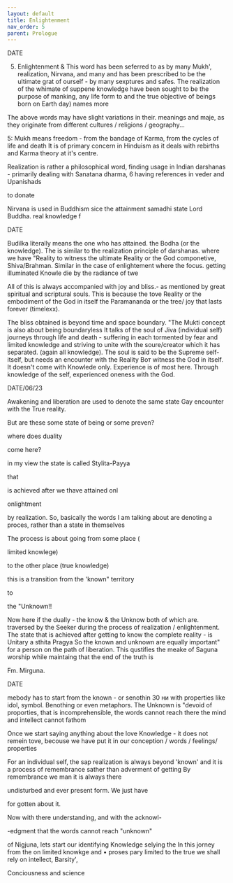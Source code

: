 ```yaml
---
layout: default
title: Enlightenment
nav_order: 5
parent: Prologue
---
```



DATE

5) Enlightenment & This word has been seferred to as by many Mukh', realization, Nirvana, and many and has been prescribed to be the ultimate grat of ourself - by many sexptures and safes. The realization of the whimate of suppene knowledge have been sought to be the purpose of manking, any life form to and the true objective of beings born on Earth day) names more

The above words may have slight variations in their. meanings and maje, as they originate from different cultures / religions / geography...

5: Mukh means freedom - from the bandage of Karma, from the cycles of life and death It is of primary concern in Hinduism as it deals with rebirths and Karma theory at it's centre.

Realization is rather a philosophical word, finding usage in Indian darshanas - primarily dealing with Sanatana dharma, 6 having references in veder and Upanishads

to donate

Nirvana is used in Buddhism sice the attainment samadhi state Lord Buddha. real knowledge f



DATE

Budilka literally means the one who has attained. the Bodha (or the knowledge). The is similar to the realization principle of darshanas. where we have "Reality to witness the ultimate Reality or the God componetive, Shiva/Brahman. Similar in the case of enlightement where the focus. getting illuminated Knowle die by the radiance of twe

All of this is always accompanied with joy and bliss.- as mentioned by great spiritual and scriptural souls. This is because the tove Reality or the embodiment of the God in itself the Paramananda or the tree/ joy that lasts forever (timelexx).

The bliss obtained is beyond time and space boundary. "The Mukti concept is also about being boundaryless It talks of the soul of Jiva (individual self) journeys through life and death - suffering in each tormented by fear and limited knowledge and striving to unite with the soure/creator which it has separated. (again all knowledge). The soul is said to be the Supreme self- itself, but needs an encounter with the Reality Вот witness the God in itself. It doesn't come with Knowlede only. Experience is of most here. Through knowledge of the self, experienced oneness with the God.



DATE/06/23

Awakening and liberation are used to denote the same state Gay encounter with the True reality.

But are these some state of being or some preven?

where does duality

come here?

in my view the state is called Stylita-Payya

that

is achieved after we thave attained onl

onlightment

by realization. So, basically the words I am talking about are denoting a proces, rather than a state in themselves

The process is about going from some place (

limited knowlege)

to the other place (true knowledge)

this is a transition from the 'known" territory

to

the "Unknown!!

Now here if the dually - the know & the Unknow both of which are. traversed by the Seeker during the process of realization / enlightenment. The state that is achieved after getting to know the complete reality - is Unitary a sthita Pragya So the known and unknown are equally important" for a person on the path of liberation. This qustifies the meake of Saguna worship while maintaing that the end of the truth is

Fm. Mirguna.



DATE

mebody has to start from the known - or senothin 30 ни with properties like idol, symbol. Benothing or even metaphors. The Unknown is "devoid of proporties, that is incomprehensible, the words cannot reach there the mind and intellect cannot fathom

Once we start saying anything about the love Knowledge - it does not remein tove, becouse we have put it in our conception / words / feelings/ properties

For an individual self, the sap realization is always beyond 'known' and it is a process of remembrance sather than adverment of getting By remembrance we man it is always there

undisturbed and ever present form. We just have

for gotten about it.

Now with there understanding, and with the acknowl-

-edgment that the words cannot reach "unknown"

of Nigjuna, lets start our identifying Knowledge selying the In this jorney from the on limited knowkge and • proses pary limited to the true we shall rely on intellect, Barsity',

Conciousness and science